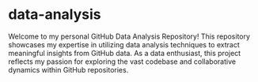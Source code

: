 # data-analysis
Welcome to my personal GitHub Data Analysis Repository! This repository showcases my expertise in utilizing data analysis techniques to extract meaningful insights from GitHub data. As a data enthusiast, this project reflects my passion for exploring the vast codebase and collaborative dynamics within GitHub repositories.
